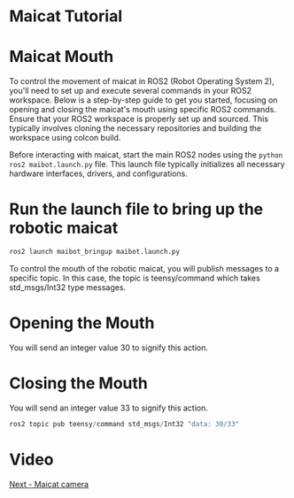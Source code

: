 # Maicat Tutorial
# Maicat Mouth
To control the movement of maicat in ROS2 (Robot Operating System 2), you'll need to set up and execute several commands in your ROS2 workspace. Below is a step-by-step guide to get you started, focusing on opening and closing the maicat's mouth using specific ROS2 commands.
Ensure that your ROS2 workspace is properly set up and sourced. This typically involves cloning the necessary repositories and building the workspace using colcon build. 

Before interacting with maicat, start the main ROS2 nodes using the ```python ros2 maibot.launch.py``` file. This launch file typically initializes all necessary hardware interfaces, drivers, and configurations.

# Run the launch file to bring up the robotic maicat
```python
ros2 launch maibot_bringup maibot.launch.py
```
To control the mouth of the robotic maicat, you will publish messages to a specific topic. In this case, the topic is teensy/command which takes std_msgs/Int32 type messages.

# Opening the Mouth 
You will send an integer value 30 to signify this action.

# Closing the Mouth 
You will send an integer value 33 to signify this action.
```python
ros2 topic pub teensy/command std_msgs/Int32 "data: 30/33"
```
# Video 

[Next - Maicat camera](../04_maicat_camera/README.md)
